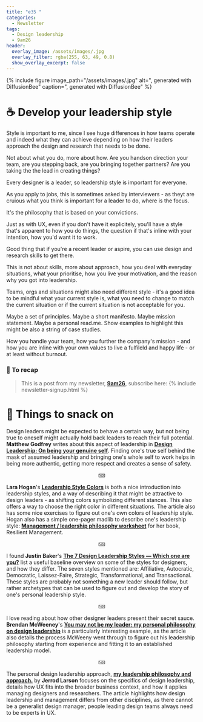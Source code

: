 ```yaml
---
title: "e35 "
categories:
  - Newsletter
tags:
  - Design leadership
  - 9am26
header:
  overlay_image: /assets/images/.jpg
  overlay_filter: rgba(255, 63, 49, 0.8)
  show_overlay_excerpt: false
---
```



{% include figure image_path="/assets/images/.jpg" alt=", generated with DiffusionBee" caption=", generated with DiffusionBee" %}

# ☕ Develop your leadership style

Style is important to me, since I see huge differences in how teams operate and indeed what they can achieve depending on how their leaders approach the design and research that needs to be done.

Not about what you do, more about how. Are you handson direction your team, are you stepping back, are you bringing together partners? Are you taking the the lead in creating things?

Every designer is a leader, so leadership style is important for everyone. 

As you apply to jobs, this is sometimes asked by interviewers - as theyt are cruious what you think is important for a leader to do, where is the focus.

It's the philosophy that is based on your convictions.

Just as with UX, even if you don't have it explicitely, you'll have a style that's apparent to how you do things, the question if that's inline with your intention, how you'd want it to work.

Good thing that if you're a recent leader or aspire, you can use design and research skills to get there.

This is not about skills, more about approach, how you deal with everyday situations, what your prioritise, how you live your motivation, and the reason why you got into leadership.

Teams, orgs and situations might also need different style - it's a good idea to be mindful what your current style is, what you need to change to match the current situation or if the current situation is not acceptable for you.

Maybe a set of principles. Maybe a short manifesto. Maybe mission statement. Maybe a personal read.me.
Show examples to highlight this might be also a string of case studies.

How you handle your team, how you further the company's mission - and how you are inline with your own values to live a fulfileld and happy life - or at least without burnout.

### 🥤 To recap

> This is a post from my newsletter, **[9am26](https://polgarp.com/categories/newsletter/)**, subscribe here:
> {% include newsletter-signup.html %}

# 🍪 Things to snack on

Design leaders might be expected to behave a certain way, but not being true to oneself might actually hold back leaders to reach their full potential. **Matthew Godfrey** writes about this aspect of leadership in [**Design Leadership: On being your genuine self**](https://uxdesign.cc/design-leadership-series-on-being-your-genuine-self-a8593951a183/). Finding one's true self behind the mask of assumed leadership and bringing one's whole self to work helps in being more authentic, getting more respect and creates a sense of safety.

<p style="text-align: center;">🁋</p>

**Lara Hogan**'s [**Leadership Style Colors**](https://larahogan.me/blog/leadership-style-colors/) is both a nice introduction into leadership styles, and a way of describing it that might be attractive to design leaders - as shifting colors symbolizing different stances. This also offers a way to choose the right color in different situations. The article also has some nice exercises to figure out one's own colors of leadership style. Hogan also has a simple one-pager madlib to describe one's leadership style: [**Management / leadership philosophy worksheet**](https://larahogan.me/resources/philosophy.pdf/) for her book, Resilient Management. 

<p style="text-align: center;">🁋</p>

I found **Justin Baker**'s [**The 7 Design Leadership Styles — Which one are you?**](https://medium.muz.li/the-7-design-leadership-styles-which-one-are-you-927977468f78/) list a useful baseline overview on some of the styles for designers, and how they differ. The seven styles mentioned are: Affiliative, Autocratic, Democratic, Laissez-Faire, Strategic, Transformational, and Transactional. These styles are probably not something a new leader should follow, but rather archetypes that can be used to figure out and develop the story of one's personal leadership style.

<p style="text-align: center;">🁋</p>

I love reading about how other designer leaders present their secret sauce. **Brendan McWeeney**'s [**You may not be my leader: my personal philosophy on design leadership**](https://uxdesign.cc/you-may-not-be-my-leader-my-personal-philosophy-on-design-leadership-54359c3258e5/) is a particularly interesting example, as the article also details the process McWeeny went through to figure out his leadership philosophy starting from experience and fitting it to an established leadership model.

<p style="text-align: center;">🁋</p>

The personal design leadership approach, [**my leadership philosophy and approach.**](http://www.jerrodlarson.com/my-leadership-approach/) by **Jerrod Larson** focuses on the specifics of design leadership, details how UX fits into the broader business context, and how it applies managing designers and researchers. The article highlights how design leadership and management differs from other disciplines, as there cannot be a generalist design manager, people leading design teams always need to be experts in UX.